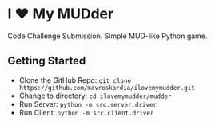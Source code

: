 I ♥ My MUDder
=============

Code Challenge Submission. Simple MUD-like Python game.

Getting Started
---------------
* Clone the GitHub Repo:
```git clone https://github.com/mavroskardia/ilovemymudder.git```
* Change to directory:
```cd ilovemymudder/mudder```
* Run Server:
```python -m src.server.driver```
* Run Client:
```python -m src.client.driver```
